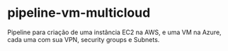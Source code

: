 # pipeline-vm-multicloud

Pipeline para criação de uma instância EC2 na AWS, e uma VM na Azure, cada uma com sua VPN, security groups e Subnets.
